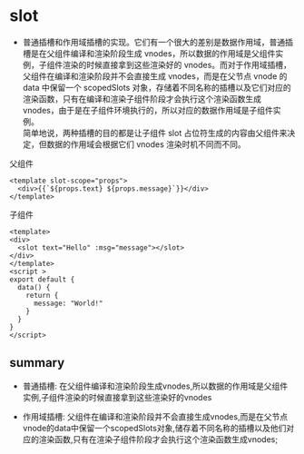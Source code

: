 # slot 
- 普通插槽和作用域插槽的实现。它们有一个很大的差别是数据作用域，普通插槽是在父组件编译和渲染阶段生成 vnodes，所以数据的作用域是父组件实例，子组件渲染的时候直接拿到这些渲染好的 vnodes。而对于作用域插槽，父组件在编译和渲染阶段并不会直接生成 vnodes，而是在父节点 vnode 的 data 中保留一个 scopedSlots 对象，存储着不同名称的插槽以及它们对应的渲染函数，只有在编译和渲染子组件阶段才会执行这个渲染函数生成 vnodes，由于是在子组件环境执行的，所以对应的数据作用域是子组件实例。<br>简单地说，两种插槽的目的都是让子组件 slot 占位符生成的内容由父组件来决定，但数据的作用域会根据它们 vnodes 渲染时机不同而不同。

父组件
```vue
<template slot-scope="props">
  <div>{{`${props.text} ${props.message}`}}</div>
</template>
```
子组件
```vue
<template>
<div>
  <slot text="Hello" :msg="message"></slot>
</div>
</template>
<script >
export default {
  data() {
    return {
      message: "World!"
    }
  }
}
</script>
```
## summary 

- 普通插槽: 在父组件编译和渲染阶段生成vnodes,所以数据的作用域是父组件实例,子组件渲染的时候直接拿到这些渲染好的vnodes

- 作用域插槽: 父组件在编译和渲染阶段并不会直接生成vnodes,而是在父节点vnode的data中保留一个scopedSlots对象,储存着不同名称的插槽以及他们对应的渲染函数,只有在渲染子组件阶段才会执行这个渲染函数生成vnodes;
